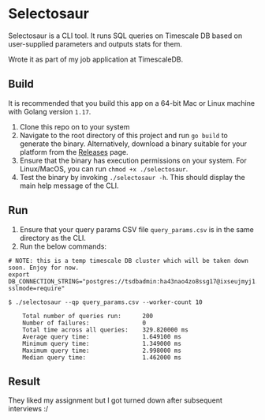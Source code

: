# Selectosaur

Selectosaur is a CLI tool. It runs SQL queries on Timescale DB based on user-supplied parameters and outputs stats for them.

Wrote it as part of my job application at TimescaleDB.

## Build
It is recommended that you build this app on a 64-bit Mac or Linux machine with Golang version `1.17`.

1. Clone this repo on to your system
2. Navigate to the root directory of this project and run `go build` to generate the binary. Alternatively, download a binary suitable for your platform from the [Releases](https://github.com/duaraghav8/selectosaur/releases) page.
3. Ensure that the binary has execution permissions on your system. For Linux/MacOS, you can run `chmod +x ./selectosaur`.
4. Test the binary by invoking `./selectosaur -h`. This should display the main help message of the CLI.

## Run
1. Ensure that your query params CSV file `query_params.csv` is in the same directory as the CLI.
2. Run the below commands:

```shell
# NOTE: this is a temp timescale DB cluster which will be taken down soon. Enjoy for now.
export DB_CONNECTION_STRING="postgres://tsdbadmin:ha43nao4zo8ssg17@ixseujmyj1.rmdomcteja.tsdb.cloud.timescale.com:31703/tsdb?sslmode=require"

$ ./selectosaur --qp query_params.csv --worker-count 10

    Total number of queries run:      200
    Number of failures:               0
    Total time across all queries:    329.820000 ms
    Average query time:               1.649100 ms
    Minimum query time:               1.349000 ms
    Maximum query time:               2.998000 ms
    Median query time:                1.462000 ms

```

## Result
They liked my assignment but I got turned down after subsequent interviews :/
